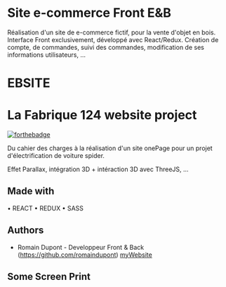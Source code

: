 # Site e-commerce Front E&B

Réalisation d'un site de e-commerce fictif, pour la vente d'objet en bois. Interface Front exclusivement, développé avec React/Redux.
Création de compte, de commandes, suivi des commandes, modification de ses informations utilisateurs, ...


# EBSITE

# La Fabrique 124 website project
[![forthebadge](https://forthebadge.com/images/badges/built-by-developers.svg)](https://forthebadge.com)

Du cahier des charges à la réalisation d'un site onePage pour un projet d'électrification de voiture spider.

Effet Parallax, intégration 3D + intéraction 3D avec ThreeJS, ...

## Made with

• REACT
• REDUX
• SASS

## Authors

* Romain Dupont - Developpeur Front & Back (https://github.com/romaindupont) [myWebsite](https://www.romaindupont.me/)

## Some Screen Print
